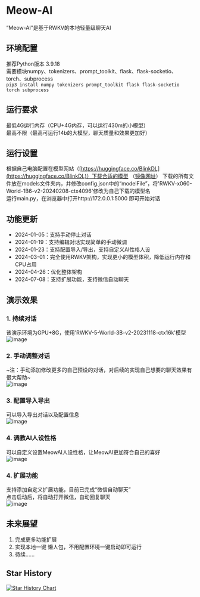 # Meow-AI
“Meow-AI”是基于RWKV的本地轻量级聊天AI

## 环境配置
推荐Python版本 3.9.18  
需要模块numpy、tokenizers、prompt_toolkit、flask、flask-socketio、torch、subprocess  
`pip3 install numpy tokenizers prompt_toolkit flask flask-socketio torch subprocess` 

## 运行要求
最低4G运行内存（CPU+4G内存，可以运行430m的小模型）  
最高不限（最高可运行14b的大模型，聊天质量和效果更加好）  

## 运行设置
根据自己电脑配置在模型网站（[https://huggingface.co/BlinkDL](https://huggingface.co/BlinkDL)）下载合适的模型 （[镜像网址](https://hf-mirror.com/BlinkDL)） 
下载的所有文件放在models文件夹内，并修改config.json中的“modelFile”，将'RWKV-x060-World-1B6-v2-20240208-ctx4096'修改为自己下载的模型名  
运行main.py，在浏览器中打开http://172.0.0.1:5000 即可开始对话  

## 功能更新
- 2024-01-05：支持手动停止对话  
- 2024-01-19：支持编辑对话实现简单的手动微调  
- 2024-01-23：支持配置导入/导出，支持自定义AI性格人设
- 2024-03-01：完全使用RWKV架构，实现更小的模型体积，降低运行内存和CPU占用
- 2024-04-26：优化整体架构
- 2024-07-08：支持扩展功能，支持微信自动聊天  

## 演示效果
### 1. 持续对话
该演示环境为GPU+8G，使用'RWKV-5-World-3B-v2-20231118-ctx16k'模型  
![image](https://img.z4a.net/images/2024/06/12/9067bcfab67bb37a3c012ccca84b39be.png)
### 2. 手动调整对话
~注：手动添加修改更多的自己预设的对话，对后续的实现自己想要的聊天效果有很大帮助~  
![image](https://img.z4a.net/images/2024/06/12/c21bbf309e8836a2f420a2e9aa430805.png)
### 3. 配置导入导出
可以导入导出对话以及配置信息  
![image](https://img.z4a.net/images/2024/06/12/827ad26b2bfd9c31897b75081133d307.png)
### 4. 调教AI人设性格
可以自定义设置MeowAI人设性格，让MeowAI更加符合自己的喜好  
![image](https://img.z4a.net/images/2024/06/12/Meow.gif)
### 4. 扩展功能
支持添加自定义扩展功能，目前已完成“微信自动聊天”  
点击启动后，将自动打开微信，自动回复聊天  
![image](https://t3.picb.cc/2024/07/08/iQfcbG.gif)

## 未来展望
1. 完成更多功能扩展
2. 实现本地一键 懒人包，不用配置环境一键启动即可运行  
3. 待续……    


## Star History
[![Star History Chart](https://api.star-history.com/svg?repos=bilibini/Meow-AI&type=Date)](https://star-history.com/#bilibini/Meow-AI&Date)

